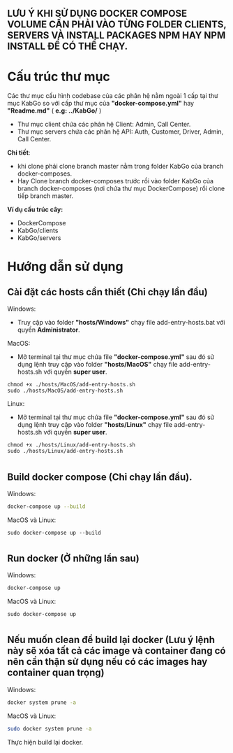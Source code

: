 ## LƯU Ý KHI SỬ DỤNG DOCKER COMPOSE VOLUME CẦN PHẢI VÀO TỪNG FOLDER CLIENTS, SERVERS VÀ INSTALL PACKAGES NPM HAY NPM INSTALL ĐỂ CÓ THỂ CHẠY.
#
# Cấu trúc thư mục
Các thư mục cấu hình codebase của các phân hệ nằm ngoài 1 cấp tại thư mục KabGo so với cấp thư mục của **"docker-compose.yml"** hay **"Readme.md"** ( **e.g: ../KabGo/** ) 
- Thư mục client chứa các phân hệ Client: Admin, Call Center.
- Thư mục servers chứa các phân hệ API: Auth, Customer, Driver, Admin, Call Center.

**Chi tiết**:
- khi clone phải clone branch master nằm trong folder KabGo của branch docker-composes.
- Hay Clone branch docker-composes trước rồi vào folder KabGo của branch docker-composes (nơi chứa thư mục DockerCompose) rồi clone tiếp branch master.

**Ví dụ cấu trúc cây:**
- DockerCompose
- KabGo/clients
- KabGo/servers
#
# Hướng dẫn sử dụng
## Cài đặt các hosts cần thiết (Chỉ chạy lần đầu)
Windows: 
- Truy cập vào folder **"hosts/Windows"** chạy file add-entry-hosts.bat với quyền **Administrator**.

MacOS:
- Mở terminal tại thư mục chứa file **"docker-compose.yml"** sau đó sử dụng lệnh truy cập vào folder **"hosts/MacOS"** chạy file add-entry-hosts.sh với quyền **super user**.

```shell
chmod +x ./hosts/MacOS/add-entry-hosts.sh
sudo ./hosts/MacOS/add-entry-hosts.sh
```

Linux:
- Mở terminal tại thư mục chứa file **"docker-compose.yml"** sau đó sử dụng lệnh truy cập vào folder **"hosts/Linux"** chạy file add-entry-hosts.sh với quyền **super user**.

```shell
chmod +x ./hosts/Linux/add-entry-hosts.sh
sudo ./hosts/Linux/add-entry-hosts.sh
```

#
## Build docker compose (Chỉ chạy lần đầu).

Windows: 
```bash
docker-compose up --build
```

MacOS và Linux:
```shell
sudo docker-compose up --build
```
#
## Run docker (Ở những lần sau)
Windows: 
```bash
docker-compose up
```

MacOS và Linux:
```shell
sudo docker-compose up
```

#
## Nếu muốn clean để build lại docker (Lưu ý lệnh này sẽ xóa tất cả các image và container đang có nên cẩn thận sử dụng nếu có các images hay container quan trọng)

Windows: 
```bash
docker system prune -a
```

MacOS và Linux: 
```bash
sudo docker system prune -a
```

Thực hiện build lại docker.